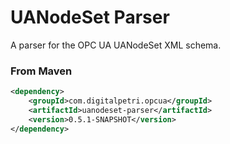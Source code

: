 UANodeSet Parser
================

A parser for the OPC UA UANodeSet XML schema.

### From Maven
```xml
<dependency>
    <groupId>com.digitalpetri.opcua</groupId>
    <artifactId>uanodeset-parser</artifactId>
    <version>0.5.1-SNAPSHOT</version>
</dependency>
```
